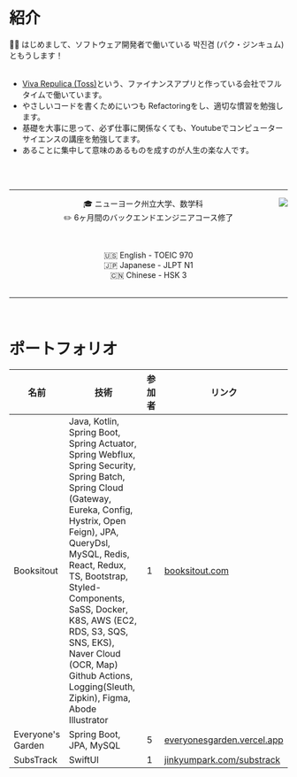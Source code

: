 # 紹介
<p align="center">  
  
  🙋‍♂️ はじめまして、ソフトウェア開発者で働いている 박진겸 (パク・ジンキュム)ともうします！
  <br/><br/>

  - [Viva Repulica (Toss)](https://toss.im/)という、ファイナンスアプリと作っている会社でフルタイムで働いています。
  - やさしいコードを書くためにいつも Refactoringをし、適切な慣習を勉強します。
  - 基礎を大事に思って、必ず仕事に関係なくても、Youtubeでコンピューターサイエンスの講座を勉強してます。
  - あることに集中して意味のあるものを成すのが人生の楽な人です。
</p>

<br/>
<br/>

<hr/>

<div align="center">
<img align="right" src="https://github-readme-stats-sigma-five.vercel.app/api/top-langs/?username=jinkyumpark&langs_count=8&layout=compact&theme=dracula"/>

🎓 ニューヨーク州立大学、数学科
  <br/>
✏️ 6ヶ月間のバックエンドエンジニアコース修了
  <br/>
  
  <br/>
  
🇺🇸 English - TOEIC 970
  <br/>
🇯🇵 Japanese - JLPT N1
  <br/>
🇨🇳 Chinese - HSK 3
  <br/><br/>
</div>

<hr/>
<br/>

# ポートフォリオ

| 名前 | 技術 | 参加者 | リンク |
| - | - | - | - |
| Booksitout | Java, Kotlin, Spring Boot, Spring Actuator, Spring Webflux, Spring Security, Spring Batch, Spring Cloud (Gateway, Eureka, Config, Hystrix, Open Feign), JPA, QueryDsl, MySQL, Redis, React, Redux, TS, Bootstrap, Styled-Components, SaSS, Docker, K8S, AWS (EC2, RDS, S3, SQS, SNS, EKS), Naver Cloud (OCR, Map) Github Actions, Logging(Sleuth, Zipkin), Figma, Abode Illustrator | 1 | [booksitout.com](https://booksitout.com) |
| Everyone's Garden | Spring Boot, JPA, MySQL | 5 | [everyonesgarden.vercel.app](https://everyonesgarden.vercel.app) |
| SubsTrack | SwiftUI | 1 | [jinkyumpark.com/substrack](jinkyumpark.com/product/substrack) |
